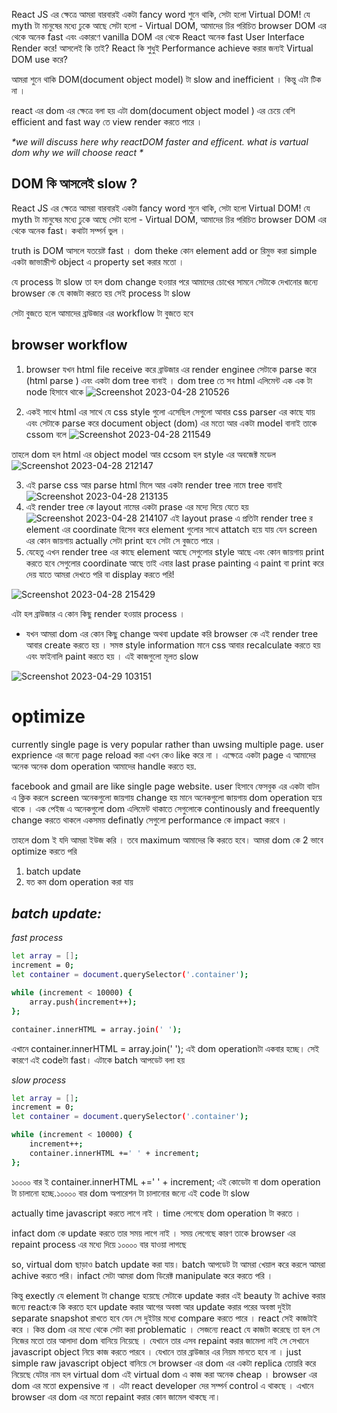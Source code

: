 React JS এর ক্ষেত্রে আমরা বারবারই একটা fancy word শুনে থাকি, সেটা হলো Virtual DOM! যে myth টা মানুষের মধ্যে ঢুকে আছে সেটা হলো - Virtual DOM, আমাদের চির পরিচিত browser DOM এর থেকে অনেক fast এবং একারণে vanilla DOM এর থেকে React অনেক fast User Interface Render করে! আসলেই কি তাই? React কি শুধুই Performance achieve করার জন্যই Virtual DOM use করে?

আমরা শুনে থাকি DOM(document object model) টা slow and inefficient । কিন্তু এটা টিক না ।

react এর dom এর ক্ষেত্রে বলা হয় এটা dom(document object model ) এর চেয়ে বেশি efficient and fast way তে view render করতে পারে ।

_*we will discuss here why reactDOM faster and efficent.
what is vartual dom
why we will choose react *_

## DOM কি আসলেই slow ?

React JS এর ক্ষেত্রে আমরা বারবারই একটা fancy word শুনে থাকি, সেটা হলো Virtual DOM! যে myth টা মানুষের মধ্যে ঢুকে আছে সেটা হলো - Virtual DOM, আমাদের চির পরিচিত browser DOM এর থেকে অনেক fast। কথাটা সম্পর্ন ভুল ।

truth is DOM আসলে যতয়েষ্ট fast । dom theke কোন element add or রিমুভ করা simple একটা জাভাস্ক্রীপ্ট object এ property set করার মতো ।

যে process টা slow তা হল dom change হওয়ার পরে আমাদের চোখের সামনে সেটাকে দেখানোর জন্যে browser কে যে কাজটা করতে হয় সেই
process টা slow

সেটা বুজতে হলে আমাদের ব্রাউজার এর workflow টা বুজতে হবে

## browser workflow

1. browser যখন html file receive করে ব্রাউজার এর render enginee সেটাকে parse করে (html parse ) এবং একটা dom tree বানাই । dom tree তে সব html এলিমেন্ট এক এক টা node হিসাবে থাকে
   ![Screenshot 2023-04-28 210526](https://user-images.githubusercontent.com/48369328/235184188-3e5e9477-dfcc-49e1-bb1c-2f01df0075ee.png)

2. একই সাথে html এর সাথে যে css style গুলো এসেছিল সেগুলো আবার css parser এর কাছে যায় এবং সেটাকে parse করে document object (dom) এর মতো আর একটা model বানাই তাকে cssom বলে ![Screenshot 2023-04-28 211549](https://user-images.githubusercontent.com/48369328/235186814-acd7d2b2-4500-4526-bb65-fbb5ba4c58e5.png)

তাহলে dom হল html এর object model আর ccsom হল style এর অবজেক্ট মডেল ![Screenshot 2023-04-28 212147](https://user-images.githubusercontent.com/48369328/235188821-46dde417-d383-4a92-8f75-3f5707c80545.png)

3. এই parse css আর parse html মিলে আর একটা render tree নামে tree বানাই ![Screenshot 2023-04-28 213135](https://user-images.githubusercontent.com/48369328/235190632-c583ee42-d63c-4e51-b2c0-9fda1165d37a.png)
4. এই render tree কে layout নামের একটা prase এর মদ্যে দিয়ে যেতে হয় ![Screenshot 2023-04-28 214107](https://user-images.githubusercontent.com/48369328/235192812-14fa0acb-0671-4211-b740-2678588c9b80.png) এই layout prase এ প্রতিটা render tree র element এর coordinate হিসেব করে element গুলোর সাথে attatch হয়ে যায় যেন screen এর কোন জায়গায় actually সেটা print হবে সেটা সে বুজতে পারে ।
5. যেহেতু এখন render tree এর কাছে element আছে সেগুলোর style আছে এবং কোন জায়গায় print করতে হবে সেগুলোর coordinate আছে তাই এবার last prase painting এ paint বা print করে দেয় যাতে আমরা দেখতে পরি বা display করতে পরি!

![Screenshot 2023-04-28 215429](https://user-images.githubusercontent.com/48369328/235195723-6a5042dd-f1bf-4254-87f4-29926551a828.png)

এটা হল ব্রাউজার এ কোন কিছু render হওয়ার process ।

- যখন আমরা dom এর কোন কিছু change অথবা update করি browser কে এই render tree আবার create করতে হয় । সমস্ত style information মানে css আবার recalculate করতে হয় এবং ফাইনালি paint করতে হয় । এই কাজগুলো মূলত slow

![Screenshot 2023-04-29 103151](https://user-images.githubusercontent.com/48369328/235283504-1ba186c4-a4fd-4f5a-9ac7-515a9f4ef628.png)

# optimize

currently single page is very popular rather than uwsing multiple page. user exprience এর জন্যে page reload করা এখন কেও
like করে না । এক্ষেত্রে একটা page এ আমাদের অনেক অনেক dom operation আমাদের handle করতে হয়.

facebook and gmail are like single page website. user হিসাবে ফেসবুক এর একটা বাটন এ ক্লিক করলে screen অনেকগুলো জায়গায় change হয় মানে অনেকগুলো জায়গায় dom operation হয়ে থাকে । এক পেইজ এ অনেকগুলো dom এলিমেন্ট থাকাতে সেগুলোকে continously and freequently change করতে থাকলে একসময় definatly
সেগুলো performance কে impact করবে ।

তাহলে dom ই যদি আমরা ইউজ করি । তবে maximum আমাদের কি করতে হবে। আমরা dom কে 2 ভাবে optimize করতে পরি

1. batch update
2. যত কম dom operation করা যায়

## _batch update:_

_fast process_

```sh
let array = [];
increment = 0;
let container = document.querySelector('.container');

while (increment < 10000) {
    array.push(increment++);
};

container.innerHTML = array.join(' ');

```

এখানে container.innerHTML = array.join(' '); এই dom operationটা একবার হচ্ছে। সেই কারণে এই codeটা fast। এটাকে batch আপডেট বলা হয়

_slow process_

```sh
let array = [];
increment = 0;
let container = document.querySelector('.container');

while (increment < 10000) {
    increment++;
    container.innerHTML +=' ' + increment;
};

```

১০০০০ বার ই container.innerHTML +=' ' + increment; এই কোডেটা বা dom operation টা চালানো হচ্ছে.১০০০০ বার dom অপারেশন টা চালানোর জন্যে এই code টা slow

actually time javascript করতে লাগে নাই । time লেগেছে dom operation টা করতে ।

infact dom কে update করতে তার সময় লাগে নাই । সময় লেগেছে কারণ তাকে browser এর repaint process এর মধ্যে দিয়ে ১০০০০ বার যাওয়া লাগছে

so, virtual dom ছাড়াও batch update করা যায়। batch আপডেট টা আমরা খেয়াল করে করলে আমরা achive করতে পরি। infact সেটা আমরা dom ডিরেক্ট manipulate করে করতে পরি ।

কিন্তু exectly যে element টা change হয়েছে সেটাকে update করার এই beauty টা achive করার জন্যে reactকে কি করতে হবে update করার আগের অবস্তা আর update করার পরের অবস্তা দুইটা separate snapshot রাখতে হবে যেন সে দুইটার মধ্যে compare করতে পারে । react সেই কাজটাই করে । কিন্ত dom এর মধ্যে থেকে সেটা করা problematic । সেজন্যে react যে কাজটা করেছে তা হল সে নিজের মতো তার আলাদা dom বানিয়ে নিয়েছে । যেখানে তার এসব repaint করার জামেলা নাই সে সেখানে javascript object নিয়ে কাজ করতে পারবে । যেখানে তার ব্রাউজার এর নিয়ম মানতে হবে না । just simple raw javascript object বানিয়ে সে browser এর dom এর একটা replica তোয়রি করে নিয়েছে যেটার নাম হল virtual dom
এই virtual dom এ কাজ করা অনেক cheap । browser এর dom এর মতো expensive না । এটা react developer দের সম্পর্ন control এ থাকছে । এখানে browser এর dom এর মতো repaint করার কোন জামেল থাকছে না।
